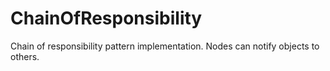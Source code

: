ChainOfResponsibility
=====================

Chain of responsibility pattern implementation. Nodes can notify objects to others.
